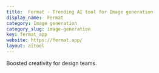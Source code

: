 ```yaml
---
title:  Fermat - Trending AI tool for Image generation
display_name:  Fermat
category: Image generation
category_slug: image-generation
key: fermat_app
website: https://fermat.app/
layout: aitool
---
```


Boosted creativity for design teams.
